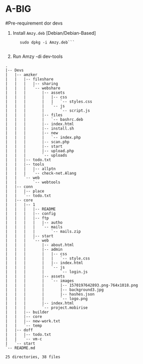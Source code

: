# A-BIG

#Pre-requirement dor devs

1)  Install `Amzy.deb` [Debian/Debian-Based]


    ```git clone git@github.com:amzux/A-BIG.git && cd A-BIG
       sudo dpkg -i Amzy.deb```


2)  Run Amzy -di dev-tools 



```
.
|-- Devs
|   |-- amzker
|   |   |-- fileshare
|   |   |   |-- sharing
|   |   |   `-- webshare
|   |   |       |-- assets
|   |   |       |   |-- css
|   |   |       |   |   `-- styles.css
|   |   |       |   `-- js
|   |   |       |       `-- script.js
|   |   |       |-- files
|   |   |       |   `-- bashrc.deb
|   |   |       |-- index.html
|   |   |       |-- install.sh
|   |   |       |-- new
|   |   |       |   `-- index.php
|   |   |       |-- scan.php
|   |   |       |-- start
|   |   |       |-- upload.php
|   |   |       `-- uploads
|   |   |-- todo.txt
|   |   |-- tools
|   |   |   |-- allptn
|   |   |   `-- check-net.Alang
|   |   `-- web
|   |       `-- webtools
|   |-- conn
|   |   |-- place
|   |   `-- todo.txt
|   |-- core
|   |   |-- 1
|   |   |   |-- README
|   |   |   |-- config
|   |   |   |-- ftp
|   |   |   |   |-- autho
|   |   |   |   `-- mails
|   |   |   |       `-- mails.zip
|   |   |   |-- start
|   |   |   `-- web
|   |   |       |-- about.html
|   |   |       |-- admin
|   |   |       |   |-- css
|   |   |       |   |   `-- style.css
|   |   |       |   |-- index.html
|   |   |       |   `-- js
|   |   |       |       `-- login.js
|   |   |       |-- assets
|   |   |       |   `-- images
|   |   |       |       |-- 1570197642893.png-764x1018.png
|   |   |       |       |-- background3.jpg
|   |   |       |       |-- hashes.json
|   |   |       |       `-- logo.png
|   |   |       |-- index.html
|   |   |       `-- project.mobirise
|   |   |-- builder
|   |   |-- core
|   |   |-- new-work.txt
|   |   `-- temp
|   |-- doff
|   |   |-- todo.txt
|   |   `-- vm-c
|   `-- start
`-- README.md

25 directories, 38 files
```
